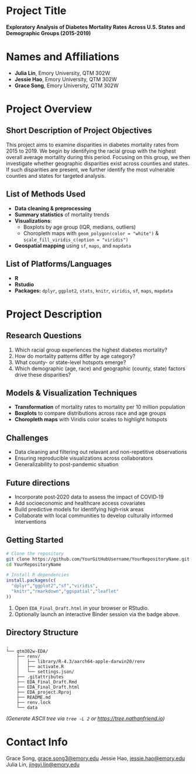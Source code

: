 # Project Title
**Exploratory Analysis of Diabetes Mortality Rates Across U.S. States and Demographic Groups (2015-2019)**

# Names and Affiliations
- **Julia Lin**, Emory University, QTM 302W  
- **Jessie Hao**, Emory University, QTM 302W 
- **Grace Song**, Emory University, QTM 302W 

# Project Overview

## Short Description of Project Objectives
This project aims to examine disparities in diabetes mortality rates from 2015 to 2019. We begin by identifying the racial group with the highest overall average mortality during this period. Focusing on this group, we then investigate whether geographic disparities exist across counties and states. If such disparities are present, we further identify the most vulnerable counties and states for targeted analysis.

## List of Methods Used
- **Data cleaning & preprocessing**
- **Summary statistics** of mortality trends
- **Visualizations**:
  - Boxplots by age group (IQR, medians, outliers)
  - Choropleth maps with `geom_polygon(color = "white")` & `scale_fill_viridis_c(option = "viridis")`
- **Geospatial mapping** using `sf`, `maps`, and `mapdata`

## List of Platforms/Languages
- **R**
- **Rstudio**
- **Packages:** `dplyr`, `ggplot2`, `stats`, `knitr`, `viridis`, `sf`, `maps`, `mapdata`

# Project Description

## Research Questions
1. Which racial group experiences the highest diabetes mortality?  
2. How do mortality patterns differ by age category?  
3. What county- or state-level hotspots emerge?  
4. Which demographic (age, race) and geographic (county, state) factors drive these disparities?

##  Models & Visualization Techniques
- **Transformation** of mortality rates to mortality per 10 million population  
- **Boxplots** to compare distributions across race and age groups
- **Choropleth maps** with Viridis color scales to highlight hotspots

## Challenges
- Data cleaning and filtering out relavant and non-repetitive observations
- Ensuring reproducible visualizations across collaborators
- Generalizability to post-pandemic situation 

## Future directions
- Incorporate post‑2020 data to assess the impact of COVID‑19  
- Add socioeconomic and healthcare access covariates  
- Build predictive models for identifying high‑risk areas
- Collaborate with local communities to develop culturally informed interventions

## Getting Started
```bash
# Clone the repository
git clone https://github.com/YourGitHubUsername/YourRepositoryName.git
cd YourRepositoryName
```
```r
# Install R dependencies
install.packages(c(
  "dplyr","ggplot2","sf","viridis",
  "knitr","rmarkdown","ggspatial","leaflet"
))
```
1. Open `EDA_Final_Draft.html` in your browser or RStudio.  
2. Optionally launch an interactive Binder session via the badge above.

## Directory Structure
```text
.
└── qtm302w-EDA/
    ├── renv/
    │   ├── library/R-4.3/aarch64-apple-darwin20/renv
    │   ├── activate.R 
    │   └── settings.json/
    ├── .gitattributes
    ├── EDA_Final_Draft.Rmd
    ├── EDA_Final_Draft.html
    ├── EDA_project.Rproj
    ├── README.md
    ├── renv.lock
    └── data
```
*(Generate ASCII tree via `tree -L 2` or https://tree.nathanfriend.io)*

# Contact Info 
Grace Song, grace.song3@emory.edu
Jessie Hao, jessie.hao@emory.edu
Julia Lin, jingyi.lin@emory.edu

